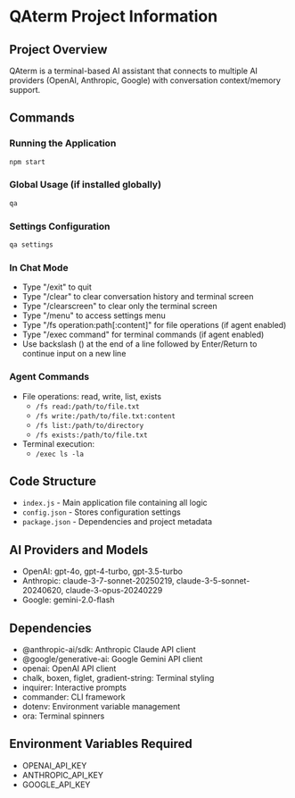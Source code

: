 # QAterm Project Information

## Project Overview
QAterm is a terminal-based AI assistant that connects to multiple AI providers (OpenAI, Anthropic, Google) with conversation context/memory support.

## Commands

### Running the Application
```bash
npm start
```

### Global Usage (if installed globally)
```bash
qa
```

### Settings Configuration
```bash
qa settings
```

### In Chat Mode
- Type "/exit" to quit
- Type "/clear" to clear conversation history and terminal screen
- Type "/clearscreen" to clear only the terminal screen
- Type "/menu" to access settings menu
- Type "/fs operation:path[:content]" for file operations (if agent enabled)
- Type "/exec command" for terminal commands (if agent enabled)
- Use backslash (\) at the end of a line followed by Enter/Return to continue input on a new line

### Agent Commands
- File operations: read, write, list, exists
  - `/fs read:/path/to/file.txt`
  - `/fs write:/path/to/file.txt:content`
  - `/fs list:/path/to/directory`
  - `/fs exists:/path/to/file.txt`
- Terminal execution: 
  - `/exec ls -la`

## Code Structure
- `index.js` - Main application file containing all logic
- `config.json` - Stores configuration settings
- `package.json` - Dependencies and project metadata

## AI Providers and Models
- OpenAI: gpt-4o, gpt-4-turbo, gpt-3.5-turbo
- Anthropic: claude-3-7-sonnet-20250219, claude-3-5-sonnet-20240620, claude-3-opus-20240229
- Google: gemini-2.0-flash

## Dependencies
- @anthropic-ai/sdk: Anthropic Claude API client
- @google/generative-ai: Google Gemini API client
- openai: OpenAI API client
- chalk, boxen, figlet, gradient-string: Terminal styling
- inquirer: Interactive prompts
- commander: CLI framework
- dotenv: Environment variable management
- ora: Terminal spinners

## Environment Variables Required
- OPENAI_API_KEY
- ANTHROPIC_API_KEY
- GOOGLE_API_KEY